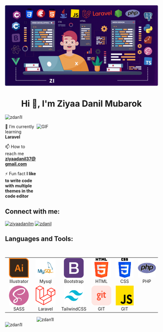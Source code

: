 ![image.png]( https://github.com/zDan1l/zDan1l/blob/main/banner-gif%20(1).gif )
<h1 align="center">Hi 👋, I'm Ziyaa Danil Mubarok</h1>

<p align="left"> <img src="https://komarev.com/ghpvc/?username=zdan1l&label=Profile%20views&color=0e75b6&style=flat" alt="zdan1l" /> </p>
<img align="right" alt="GIF" src="https://github.com/abhisheknaiidu/abhisheknaiidu/blob/master/code.gif?raw=true" width="400" height="220" />

 🌱 I’m currently learning **Laravel**

 📫 How to reach me **ziyaadanil37@gmail.com**

 ⚡ Fun fact **I like to write code with multiple themes in the code editor**

<h2 align="left">Connect with me:</h2>
<p align="left">
<a href="https://linkedin.com/in/ziyaadanilm" target="blank"><img align="center" src="https://raw.githubusercontent.com/rahuldkjain/github-profile-readme-generator/master/src/images/icons/Social/linked-in-alt.svg" alt="ziyaadanilm" height="30" width="40" /></a>
<a href="https://dribbble.com/zdanil" target="blank"><img align="center" src="https://raw.githubusercontent.com/rahuldkjain/github-profile-readme-generator/master/src/images/icons/Social/dribbble.svg" alt="zdanil" height="30" width="40" /></a>
</p>

<h2 align="left">Languages and Tools:</h2>
<br>
<table>
    <tr class="d-flex flex-wrap">
        <td align="center" width="96">
            <img src="./img/adobe-illustrator.png" alt="adobe" width="65" height="65">
            Illustrator
        </td>
        <td align="center" width="96">
            <img src="./img/MySQL.png" alt="mysql" width="65" height="65">
            Mysql
        </td>
        <td align="center" width="96">
            <img src="./img/bootstrap.png" alt="bootstrap" width="65" height="65">
            Bootstrap
        </td>
        <td align="center" width="96">
            <img src="./img/html-5.png" alt="html" width="65" height="65">
            HTML
        </td>
        <td align="center" width="96">
            <img src="./img/css-3.png" alt="css" width="65" height="65">
            CSS
        </td>
        <td align="center" width="96">
            <img src="./img/php.png" alt="php width="65" height="65">
            PHP
        </td>
       </tr>
       <tr class="d-flex flex-wrap">
         <td align="center" width="96">
            <img src="./img/sass.png" alt="sass" width="65" height="65">
            SASS
        </td>
        <td align="center" width="96">
            <img src="./img/Laravel.svg" alt="Laravel" width="65" height="65">
            Laravel
        </td>
        <td align="center" width="96">
            <img src="./img/TailwindCSS.svg" alt="TailwindCSS" width="65" height="65">
            TailwindCSS
        </td>
        <td align="center" width="96">
            <img src="./img/git.png" alt="git" width="65" height="65">
            GIT
        </td>
        <td align="center" width="96">
            <img src="./img/js.png" alt="javascript" width="65" height="65">
            GIT
        </td>
    </tr>
</table>


<p><img width="400" align="right" src="https://github-readme-stats.vercel.app/api?username=zdan1l&show_icons=true&locale=en" alt="zdan1l" /></p>
<p><img width="400" align="left" src="https://github-readme-streak-stats.herokuapp.com/?user=zdan1l&" alt="zdan1l" /></p>

